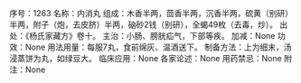 序号：1263
名称：内消丸
组成：木香半两，茴香半两，沉香半两，硫黄（别研）半两，附子（炮，去皮脐）半两，硇砂2钱（别研），全蝎49枚（去毒，炒）。
出处：《杨氏家藏方》卷十。
主治：小肠、膀胱疝气，下部等疾。
加减：None
功效：None
用法用量：每服7丸，食前绵灰、温酒送下。
制备方法：上为细末，汤浸蒸饼为丸，如绿豆大。
临床应用：None
各家论述：None
用药禁忌：None
附注：None
